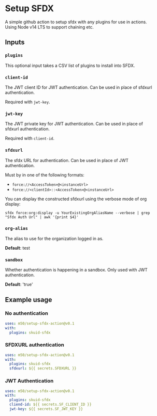 # Setup SFDX

A simple github action to setup sfdx with any plugins for use in actions. Using Node v14 LTS to support chaining etc.

## Inputs

### `plugins`

This optional input takes a CSV list of plugins to install into SFDX.

### `client-id`

The JWT client ID for JWT authentication. Can be used in place of sfdxurl authentication.

Required with `jwt-key`.
### `jwt-key`

The JWT private key for JWT authentication. Can be used in place of sfdxurl authentication.

Required with `client-id`.

### `sfdxurl`

The sfdx URL for authentication. Can be used in place of JWT authentication.

Must by in one of the following formats:
- `force://<AccessToken>@<instanceUrl>`
- `force://<clientId>::<AccessToken>@<instanceUrl>`

You can display the constructed sfdxurl using the verbose mode of org display:
```
sfdx force:org:display -u YourExistingOrgAliasName --verbose | grep "Sfdx Auth Url" | awk '{print $4}'
```

### `org-alias`

The alias to use for the organization logged in as.

**Default**: test
### `sandbox`

Whether authentication is happening in a sandbox. Only used with JWT authentication.

**Default**: 'true'

## Example usage

### No authentication

```yaml
uses: m50/setup-sfdx-action@v0.1
with:
  plugins: skuid-sfdx
```

### SFDXURL authentication

```yaml
uses: m50/setup-sfdx-action@v0.1
with:
  plugins: skuid-sfdx
  sfdxurl: ${{ secrets.SFDXURL }}
```

### JWT Authentication

```yaml
uses: m50/setup-sfdx-action@v0.1
with:
  plugins: skuid-sfdx
  cliend-id: ${{ secrets.SF_CLIENT_ID }}
  jwt-key: ${{ secrets.SF_JWT_KEY }}
```

